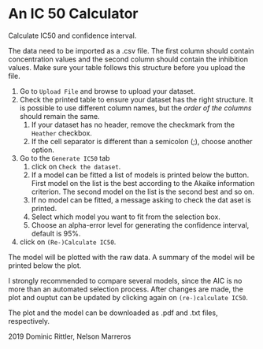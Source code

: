 An IC 50 Calculator
=======================

Calculate IC50 and confidence interval.

The data need to be imported as a .csv file. The first column should contain concentration values and the second column should contain the inhibition values. Make sure your table follows this structure before you upload the file.

1. Go to `Upload File` and browse to upload your dataset.
2. Check the printed table to ensure your dataset has the right structure. It is possible to use different column names, but the *order of the columns* should remain the same.
    1. If your dataset has no header, remove the checkmark from the `Heather` checkbox.
    2. If the cell separator is different than a semicolon (;), choose another option.
3. Go to the `Generate IC50` tab
    1. click on `Check the dataset`.
      1. If a model can be fitted a list of models is printed below the button. First model on the list is the best according to the Akaike information criterion. The second model on the list is the second best and so on.
      2. If no model can be fitted, a message asking to check the dat	aset is printed.
    1. Select which model you want to fit from the selection box.
    2. Choose an alpha-error level for generating the confidence interval, default is 95%.
4. click on `(Re-)Calculate IC50`.

The model will be plotted with the raw data.
A summary of the model will be printed below the plot.

I strongly recommended to compare several models, since the AIC is no more than an automated selection process. After changes are made, the plot and ouptut can be updated by clicking again on `(re-)calculate IC50`.

The plot and the model can be downloaded as .pdf and .txt files, respectively.



2019 Dominic Rittler, Nelson Marreros
